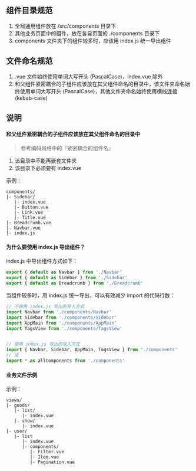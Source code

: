 ## 组件目录规范

1. 全局通用组件放在 /src/components 目录下
2. 其他业务页面中的组件，放在各自页面的 ./components 目录下
3. components 文件夹下的组件较多时，应该用 index.js 统一导出组件


## 文件命名规范

1. .vue 文件始终使用单词大写开头 (PascalCase)，index.vue 除外
2. 和父组件紧密耦合的子组件应该放在其父组件命名的目录中，该文件夹命名始终使用单词大写开头 (PascalCase)，其他文件夹命名始终使用横线连接 (kebab-case)


## 说明

#### 和父组件紧密耦合的子组件应该放在其父组件命名的目录中

>参考编码风格中的『紧密耦合的组件名』

1. 该目录中不能再嵌套文件夹
2. 该目录下必须要有 index.vue

示例：
```
components/
|- Sidebar/
   |- index.vue
   |- Button.vue
   |- Link.vue
   |- Title.vue
|- Breadcrumb.vue
|- Navbar.vue
|- index.js
```


#### 为什么要使用 index.js 导出组件？

index.js 中导出组件方式如下：
```js
export { default as Navbar } from './Navbar'
export { default as Sidebar } from './Sidebar'
export { default as Breadcrumb } from './Breadcrumb'
```

当组件较多时，用 index.js 统一导出，可以有效减少 import 的代码行数：
```js
// 不使用 index.js 导出的导入方式
import Navbar from './components/Navbar'
import Sidebar from './components/Sidebar'
import AppMain from './components/AppMain'
import TagsView from './components/TagsView'


// 使用 index.js 导出的导入方式
import { Navbar, Sidebar, AppMain, TagsView } from './components'
// 或
import * as allComponents from './components'
```

#### 业务文件示例

示例：
```
views/
|- goods/
   |- list/
      |- index.vue
   |- show/
      |- index.vue
|- user/
   |- list
      |- index.vue
      |- components/
         |- Filter.vue
         |- Item.vue
         |- Pagination.vue
```